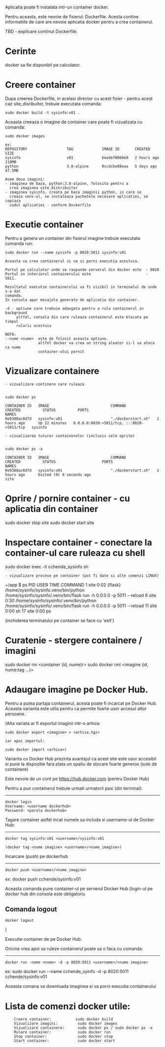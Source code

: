 Aplicatia poate fi instalata intr-un container docker.

Pentru aceasta, este nevoie de fisierul: Dockerfile.
Acesta contine informatiile de care are nevoie aplicatia docker pentru a crea
containerul.

TBD - explicare continut Dockerfile.

Cerinte
=================
docker sa fie disponibil pe calculator.

Creere container
=================
Dupa creerea Dockerfile, in acelasi director cu acest fisier - pentru acest caz
site_disribuitor, trebuie executata comanda:

    sudo docker build -t sysinfo:v01 .

Aceasta creeaza o imagine de container care poate fi vizualizata cu comanda:
    
    sudo docker images
    
    ex:
    REPOSITORY                  TAG             IMAGE ID       CREATED       SIZE
    sysinfo                     v01             beadef0060e0   2 hours ago   110MB
    python                      3.8-alpine      0ccdcbe88eaa   5 days ago    47.5MB
    
    Avem doua imagini:
    - imaginea de baza, python:3.8-alpine, folosita pentru a
      crea imaginea site_distribuitor
    - imaginea sysinfo, creata pe baza imaginii python, in care se
      creaza venv-ul, se instaleaza pachetele necesare aplicatiei, se copiaza
      codul aplicatiei - conform Dockerfile

Executie container
===================
Pentru a genera un container din fisierul imagine trebuie executata comanda run:

    sudo docker run --name sysinfo -p 8020:5011 sysinfo:v01 
    
    Aceasta va crea containerul si va si porni executia acestuia.
    
    Portul pe calculator unde va raspunde serverul din docker este  - 8020
    Portul in interiorul containerului este                         - 5011.

    Rezultatul executie containerului va fi vizibil in terminalul de unde s-a dat
    comanda.
    In consola apar mesajele generate de aplicatia din container.
    
    -d - optiune care trebuie adaugata pentru a rula containerul in background
         altfel, consola din care ruleaza containerul este blocata pe timpul
         rularii acestuia
         
    NOTA:
    --nume <nume>  este de folosit aceasta optiune.
                   altfel docker va crea un string aleator si-l va aloca ca nume
                   container-ului pornit
         
Vizualizare containere
=======================

    - vizualizare continere care ruleaza


    sudo docker ps

    CONTAINER ID   IMAGE                            COMMAND              CREATED          STATUS          PORTS                                       NAMES
    0e9388ac0d7d   sysinfo:v01                      "./dockerstart.sh"   2 hours ago      Up 22 minutes   0.0.0.0:8020->5011/tcp, :::8020->5011/tcp   sysinfo

    - vizualizarea tuturor containerelor (inclusiv cele oprite)

    
    sudo docker ps -a

    CONTAINER ID   IMAGE                            COMMAND              CREATED          STATUS                     PORTS                                       NAMES
    0e9388ac0d7d   sysinfo:v01                      "./dockerstart.sh"   2 hours ago      Exited (0) 6 seconds ago                                               site



Oprire / pornire container - cu aplicatia din container
=======================================================
sudo docker stop site
sudo docker start site



Inspectare container - conectare la container-ul care ruleaza cu shell
=======================================================

sudo docker exec -it cchende_sysinfo sh

    - vizualizare procese pe container (pot fi date si alte comenzi LINUX)
    
~/app $ ps
PID   USER     TIME  COMMAND
    1 site      0:02 {flask} /home/sysinfo/sysinfo.venv/bin/python /home/sysinfo/sysinfo/.venv/bin/flask run -h 0.0.0.0 -p 5011 --reload
    8 site      0:30 /home/sysinfo/sysinfo/.venv/bin/python /home/sysinfo/sysinfo/.venv/bin/flask run -h 0.0.0.0 -p 5011 --reload
   11 site      0:00 sh
   17 site      0:00 ps
   
(inchiderea terminalului pe container se face cu 'exit')



Curatenie - stergere containere / imagini
=========================================================

sudo docker rm  <container (id, nume)r>
sudo docker rmi <imagine (id, nume:tag ...)>


Adaugare imagine pe Docker Hub.
=========================================================
Pentru a putea partaja containerul, acesta poate fi incarcat pe Docker Hub.
Aceasta varianta este utila pentru ca permite foarte usor accesul altor persoane.

(Alta variata ar fi exportul imaginii intr-o arhiva: 
    
    sudo docker export <imagine> > <arhiva.tgz>

    iar apoi importul:
    
    sudo docker import <arhiva>)

Varianta cu Docker Hub prezinta avantajul ca acest site este usor accesibil si
pune la dispozitie fara plata un spatiu de stocare foarte generos (sute de containere)

Este nevoie de un cont pe https://hub.docker.com (pentru Docker Hub)

Pentru a pun containerul trebuie urmati urmatorii pasi (din terminal):

------------
    docker login
    Username: <username dockerhub>
    Password: <parola dockerhub> 

Tagare container astfel incat numele sa includa si username-ul de Docker Hub:

-------------
    docker tag sysinfo:v01 <username>/sysinfo:v01

    (docker tag <nume imagine> <username>/<nume_imagine>)


Incarcare (push) pe dockerhub

-------------
    docker push <username>/<nume_imagine>

ex:
    docker push cchende/sysinfo:v01

Aceasta comanda pune container-ul pe serverul Docker Hub
(login-ul pe docker hub din consola este obligatoriu

Comanda logout
--------------
    docker logout
)

Executie container de pe Docker Hub.

Oricine vrea apoi sa ruleze containerul poate sa o faca cu comanda:

----------------
    docker run -name <nume> -d -p 8020:5011 <username>/<nume imagine>

ex:
    sudo docker run --name cchende_syinfo -d -p 8020:5011 cchende/sysinfo:v01

Aceasta comana va downloada imaginea si va porni executia containerului


Lista de comenzi docker utile:
=============================
        Creere container:           sudo docker build
        Vizualizare imagini:         sudo docker images
        Vizualizare containere:      sudo docker ps / sudo docker ps -a
        Rulare container:            sudo docker run
        Stop container:              sudo docker stop
        Start container:             sudo docker start

